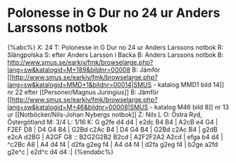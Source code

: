 # Polonesse in G Dur no 24 ur Anders Larssons notbok

{%abc%}
X: 24
T: Polonesse in G Dur no 24 ur Anders Larssons notbok
R: Slängpolska
S: efter Anders Larsson i Backa
B: Anders Larssons notbok
B: http://www.smus.se/earkiv/fmk/browselarge.php?lang=sw&katalogid=M+189&bildnr=00008
B: Jämför [[http://www.smus.se/earkiv/fmk/browselarge.php?lang=sw&katalogid=MMD+1&bildnr=00014|SMUS - katalog MMD1 bild 14]] nr 22 efter [[Personer/Magnus Juringius]]
B: Jämför [[http://www.smus.se/earkiv/fmk/browselarge.php?lang=sw&katalogid=M+46&bildnr=00008|SMUS - katalog M46 bild 8]] nr 13 ur [[Notböcker/Nils-Johan Nybergs notbok]]
Z: Nils L
O: Östra Ryd, Östergötland
M: 3/4
L: 1/16
K: G
g2fe d4 d4 | e2dc B4 B4 | A2cB e4 G4 | F2EF D8 | D4 G4 B4 | 
G2Bd c2Ac B4 |  D4 G4 B4 | G2Bd c2Ac B4 | g2dB e2cA d2BG | A2GF G8 ::
B2G2G2B2 B2cd | A2F2F2A2 A2cd | efga b4 d4 | ^c2Bc A8 | A4 d4 f4 |
d2fa g2eg f4 | A4 d4 f4 | d2fa g2eg f4 | b2ge a2fd g2e^c | e2d^c d4 d4 :|
{%endabc%}
